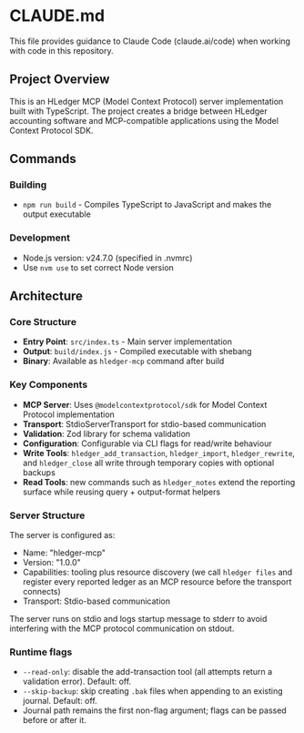 # CLAUDE.md

This file provides guidance to Claude Code (claude.ai/code) when working with code in this repository.

## Project Overview

This is an HLedger MCP (Model Context Protocol) server implementation built with TypeScript. The project creates a bridge between HLedger accounting software and MCP-compatible applications using the Model Context Protocol SDK.

## Commands

### Building
- `npm run build` - Compiles TypeScript to JavaScript and makes the output executable

### Development
- Node.js version: v24.7.0 (specified in .nvmrc)
- Use `nvm use` to set correct Node version

## Architecture

### Core Structure
- **Entry Point**: `src/index.ts` - Main server implementation
- **Output**: `build/index.js` - Compiled executable with shebang
- **Binary**: Available as `hledger-mcp` command after build

### Key Components
- **MCP Server**: Uses `@modelcontextprotocol/sdk` for Model Context Protocol implementation
- **Transport**: StdioServerTransport for stdio-based communication
- **Validation**: Zod library for schema validation
- **Configuration**: Configurable via CLI flags for read/write behaviour
- **Write Tools**: `hledger_add_transaction`, `hledger_import`, `hledger_rewrite`, and `hledger_close` all write through temporary copies with optional backups
- **Read Tools**: new commands such as `hledger_notes` extend the reporting surface while reusing query + output-format helpers

### Server Structure
The server is configured as:
- Name: "hledger-mcp"
- Version: "1.0.0"
- Capabilities: tooling plus resource discovery (we call `hledger files` and register every reported ledger as an MCP resource before the transport connects)
- Transport: Stdio-based communication

The server runs on stdio and logs startup message to stderr to avoid interfering with the MCP protocol communication on stdout.

### Runtime flags
- `--read-only`: disable the add-transaction tool (all attempts return a validation error). Default: off.
- `--skip-backup`: skip creating `.bak` files when appending to an existing journal. Default: off.
- Journal path remains the first non-flag argument; flags can be passed before or after it.
